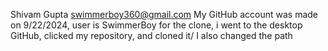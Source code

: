 Shivam Gupta 
swimmerboy360@gmail.com
My GitHub account was made on 9/22/2024, user is SwimmerBoy
for the clone, i went to the desktop GitHub, clicked my repository, and cloned it/ I also changed the path